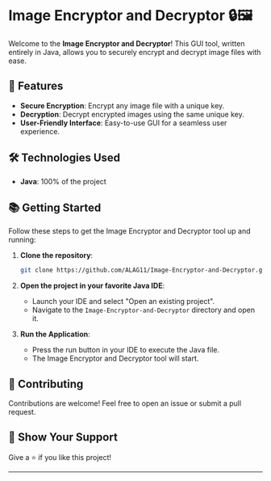 # Image Encryptor and Decryptor 🔒🖼️

Welcome to the **Image Encryptor and Decryptor**! This GUI tool, written entirely in Java, allows you to securely encrypt and decrypt image files with ease.

## 🚀 Features

- **Secure Encryption**: Encrypt any image file with a unique key.
- **Decryption**: Decrypt encrypted images using the same unique key.
- **User-Friendly Interface**: Easy-to-use GUI for a seamless user experience.

## 🛠 Technologies Used

- **Java**: 100% of the project

## 📚 Getting Started

Follow these steps to get the Image Encryptor and Decryptor tool up and running:

1. **Clone the repository**:
    ```bash
    git clone https://github.com/ALAG11/Image-Encryptor-and-Decryptor.git
    ```
2. **Open the project in your favorite Java IDE**:
    - Launch your IDE and select "Open an existing project".
    - Navigate to the `Image-Encryptor-and-Decryptor` directory and open it.

3. **Run the Application**:
    - Press the run button in your IDE to execute the Java file.
    - The Image Encryptor and Decryptor tool will start.

## 🤝 Contributing

Contributions are welcome! Feel free to open an issue or submit a pull request.

## 🌟 Show Your Support

Give a ⭐️ if you like this project!

---
